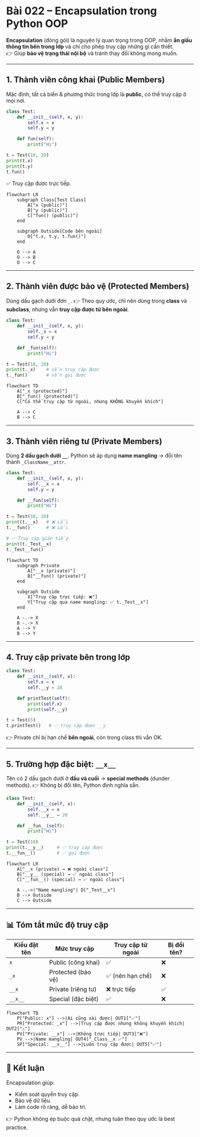 # Bài 022 – Encapsulation trong Python OOP

**Encapsulation** (đóng gói) là nguyên lý quan trọng trong OOP, nhằm **ẩn giấu thông tin bên trong lớp** và chỉ cho phép truy cập những gì cần thiết.  
👉 Giúp **bảo vệ trạng thái nội bộ** và tránh thay đổi không mong muốn.

---

## 1. Thành viên công khai (Public Members)

Mặc định, tất cả biến & phương thức trong lớp là **public**, có thể truy cập ở mọi nơi.

```python
class Test:
    def __init__(self, x, y):
        self.x = x
        self.y = y

    def fun(self):
        print("Hi")

t = Test(10, 20)
print(t.x)
print(t.y)
t.fun()
````

✅ Truy cập được trực tiếp.

```mermaid
flowchart LR
    subgraph Class[Test Class]
        A["x (public)"]
        B["y (public)"]
        C["fun() (public)"]
    end

    subgraph Outside[Code bên ngoài]
        O["t.x, t.y, t.fun()"]
    end

    O --> A
    O --> B
    O --> C
```

---

## 2. Thành viên được bảo vệ (Protected Members)

Dùng dấu gạch dưới đơn `_`.
👉 Theo quy ước, chỉ nên dùng trong **class** và **subclass**, nhưng vẫn **truy cập được từ bên ngoài**.

```python
class Test:
    def __init__(self, x, y):
        self._x = x
        self.y = y

    def _fun(self):
        print("Hi")

t = Test(10, 20)
print(t._x)    # vẫn truy cập được
t._fun()       # vẫn gọi được
```

```mermaid
flowchart TD
    A["_x (protected)"]
    B["_fun() (protected)"]
    C["Có thể truy cập từ ngoài, nhưng KHÔNG khuyến khích"]

    A --> C
    B --> C
```

---

## 3. Thành viên riêng tư (Private Members)

Dùng **2 dấu gạch dưới `__`**.
Python sẽ áp dụng **name mangling** → đổi tên thành `_ClassName__attr`.

```python
class Test:
    def __init__(self, x, y):
        self.__x = x
        self.y = y

    def __fun(self):
        print("Hi")

t = Test(10, 20)
print(t.__x)   # ❌ Lỗi
t.__fun()      # ❌ Lỗi

# ✅ Truy cập gián tiếp
print(t._Test__x)
t._Test__fun()
```

```mermaid
flowchart TD
    subgraph Private
        A["__x (private)"]
        B["__fun() (private)"]
    end

    subgraph Outside
        X["Truy cập trực tiếp: ❌"]
        Y["Truy cập qua name mangling: ✅ t._Test__x"]
    end

    A -.-> X
    B -.-> X
    A --> Y
    B --> Y
```

---

## 4. Truy cập private bên trong lớp

```python
class Test:
    def __init__(self, x):
        self.x = x
        self.__y = 10

    def printTest(self):
        print(self.x)
        print(self.__y)

t = Test(5)
t.printTest()   # ✅ truy cập được __y
```

👉 Private chỉ bị hạn chế **bên ngoài**, còn trong class thì vẫn OK.

---

## 5. Trường hợp đặc biệt: `__x__`

Tên có 2 dấu gạch dưới ở **đầu và cuối** → **special methods** (dunder methods).
👉 Không bị đổi tên, Python định nghĩa sẵn.

```python
class Test:
    def __init__(self, x):
        self.__x = x
        self.__y__ = 20

    def __fun__(self):
        print("Hi")

t = Test(10)
print(t.__y__)     # ✅ truy cập được
t.__fun__()        # ✅ gọi được
```

```mermaid
flowchart LR
    A["__x (private) → ❌ ngoài class"]
    B["__y__ (special) → ✅ ngoài class"]
    C["__fun__() (special) → ✅ ngoài class"]

    A -.->|"Name mangling"| D["_Test__x"]
    B --> Outside
    C --> Outside
```

---

## 📊 Tóm tắt mức độ truy cập

| Kiểu đặt tên | Mức truy cập       | Truy cập từ ngoài | Bị đổi tên? |
| ------------ | ------------------ | ----------------- | ----------- |
| `x`          | Public (công khai) | ✅                 | ❌           |
| `_x`         | Protected (bảo vệ) | ✅ (nên hạn chế)   | ❌           |
| `__x`        | Private (riêng tư) | ❌ trực tiếp       | ✅           |
| `__x__`      | Special (đặc biệt) | ✅                 | ❌           |

```mermaid
flowchart TB
    P["Public: x"] -->|Ai cũng xài được| OUT1["✅"]
    PR["Protected: _x"] -->|Truy cập được nhưng không khuyến khích| OUT2["⚠️"]
    PV["Private: __x"] -->|Không trực tiếp| OUT3["❌"]
    PV -->|Name mangling| OUT4["_Class__x ✅"]
    SP["Special: __x__"] -->|Luôn truy cập được| OUT5["✅"]
```

---

## 🎯 Kết luận

Encapsulation giúp:

* Kiểm soát quyền truy cập.
* Bảo vệ dữ liệu.
* Làm code rõ ràng, dễ bảo trì.

👉 Python không ép buộc quá chặt, nhưng tuân theo quy ước là best practice.

